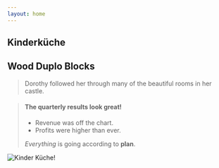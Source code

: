 ```yaml
---
layout: home
---
```


## Kinderküche

## Wood Duplo Blocks

> Dorothy followed her through many of the beautiful rooms in her castle.

> #### The quarterly results look great!
>
> - Revenue was off the chart.
> - Profits were higher than ever.
>
>  *Everything* is going according to **plan**.

![Kinder Küche!](/assets/images/kinderküche.svg "Kinderküche")